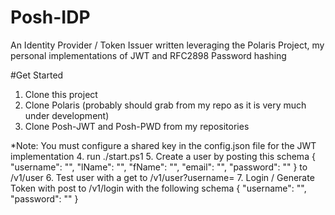 # Posh-IDP
An Identity Provider / Token Issuer written leveraging the Polaris Project, my personal implementations of JWT and RFC2898 Password hashing

#Get Started
1. Clone this project
2. Clone Polaris (probably should grab from my repo as it is very much under development)
3. Clone Posh-JWT and Posh-PWD from my repositories
 
*Note: You must configure a shared key in the config.json file for the JWT implementation
4. run ./start.ps1
5. Create a user by posting this schema 
  {
    "username": "",
    "lName": "",
    "fName": "",
    "email": "",
    "password": ""
  }
  to /v1/user
6. Test user with a get to /v1/user?username=<username>
7. Login / Generate Token with post to /v1/login with the following schema
  {
    "username": "",
    "password": ""
  }
